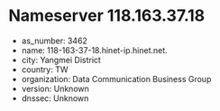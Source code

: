 # Nameserver 118.163.37.18

* as_number: 3462
* name: 118-163-37-18.hinet-ip.hinet.net.
* city: Yangmei District
* country: TW
* organization: Data Communication Business Group
* version: Unknown
* dnssec: Unknown
